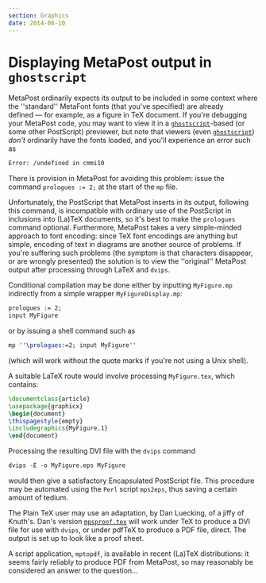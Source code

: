 ```yaml
---
section: Graphics
date: 2014-06-10
---
```


# Displaying MetaPost output in `ghostscript`

MetaPost ordinarily expects its output to be included in some context
where the ''standard'' MetaFont fonts (that you've specified) are already
defined&nbsp;&mdash; for example, as a figure in TeX document.  If you're
debugging your MetaPost code, you may want to view it in a
[`ghostscript`](http://www.ghostscript.com/)-based (or some
other PostScript) previewer, but note that viewers (even
[`ghostscript`](http://www.ghostscript.com/))
_don't_ ordinarily have the fonts loaded, and you'll experience
an error such as
```latex
Error: /undefined in cmmi10
```
There is provision in MetaPost for avoiding this problem: issue the
command `prologues := 2;` at the start of the `mp` file.

Unfortunately, the PostScript that MetaPost inserts in its output,
following this command, is incompatible with ordinary use of the
PostScript in inclusions into (La)TeX documents, so it's best to
make the `prologues` command optional.  Furthermore, MetaPost takes a
very simple-minded approach to font encoding: since TeX font
encodings are anything but simple, encoding of text in diagrams are
another source of problems.  If you're suffering such problems (the
symptom is that 
characters disappear, or are wrongly presented) the solution is
to view the ''original'' MetaPost output after processing through
LaTeX and `dvips`.

Conditional compilation may be done either
by inputting `MyFigure.mp` indirectly from a simple wrapper
`MyFigureDisplay.mp`:
```latex
prologues := 2;
input MyFigure
```
or by issuing a shell command such as
```latex
mp ''\prologues:=2; input MyFigure''
```
(which will work without the quote marks if you're not using a Unix
shell).

A suitable LaTeX route would involve processing
`MyFigure.tex`, which contains:
```latex
\documentclass{article}
\usepackage{graphicx}
\begin{document}
\thispagestyle{empty}
\includegraphics{MyFigure.1}
\end{document}
```
Processing the resulting DVI file with the `dvips`
command
```latex
dvips -E -o MyFigure.eps MyFigure
```
would then give a satisfactory Encapsulated PostScript file.  This
procedure may be automated using the `Perl` script
`mps2eps`, thus saving a certain amount of tedium.

The Plain TeX user may use an adaptation, by
Dan Luecking, of a jiffy of Knuth's.  Dan's version
[`mpsproof.tex`](https://ctan.org/pkg/obsolete) will work under
TeX to produce a DVI file for use with `dvips`, or
under pdfTeX to produce a PDF file, direct.  The output is
set up to look like a proof sheet.

A script application, `mptopdf`, is available in recent
(La)TeX distributions: it seems fairly reliably to produce
PDF from MetaPost, so may reasonably be considered an answer to
the question&hellip;

